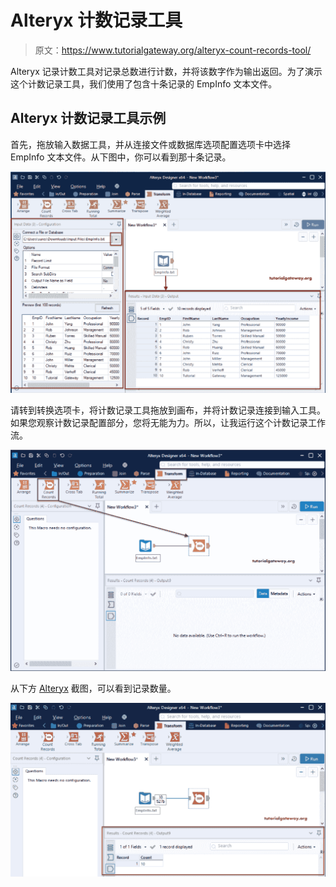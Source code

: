 # Alteryx 计数记录工具

> 原文：<https://www.tutorialgateway.org/alteryx-count-records-tool/>

Alteryx 记录计数工具对记录总数进行计数，并将该数字作为输出返回。为了演示这个计数记录工具，我们使用了包含十条记录的 EmpInfo 文本文件。

## Alteryx 计数记录工具示例

首先，拖放输入数据工具，并从连接文件或数据库选项配置选项卡中选择 EmpInfo 文本文件。从下图中，你可以看到那十条记录。

![Alteryx Count Records Tool 1](img/76311cc41edf23bb07ba27e1fce6a773.png)

请转到转换选项卡，将计数记录工具拖放到画布，并将计数记录连接到输入工具。如果您观察计数记录配置部分，您将无能为力。所以，让我运行这个计数记录工作流。

![Alteryx Count Records 2](img/02b9dcfbb425cac04e70cf9507484be8.png)

从下方 [Alteryx](https://www.tutorialgateway.org/alteryx-tutorial/) 截图，可以看到记录数量。

![Alteryx Count Records Tool 3](img/a8c8000dbff0cfee78bcaf36670d2ca8.png)